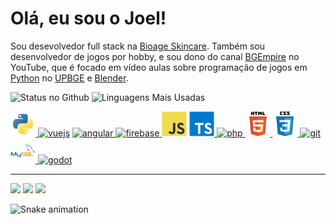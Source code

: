 # Olá, eu sou o Joel!

Sou desevolvedor full stack na [Bioage Skincare](https://bioage.com.br/). Também sou desenvolvedor de jogos por hobby, e sou dono do canal 
[BGEmpire](https://www.youtube.com/c/BGEmpire) no YouTube, que é focado em vídeo aulas sobre programação de jogos em [Python](https://www.python.org/) no 
[UPBGE](https://upbge.org) e [Blender](https://www.blender.org/).

![Status no Github](https://github-readme-stats.vercel.app/api?username=joelgomes1994&show_icons=true&theme=default) ![Linguagens Mais Usadas](https://github-readme-stats.vercel.app/api/top-langs/?username=joelgomes1994&layout=compact&theme=default)

<div style="display: inline_block">

<a href="https://www.python.org" target="_blank"> <img src="https://raw.githubusercontent.com/devicons/devicon/master/icons/python/python-original.svg" alt="python" width="40" height="40"/> </a>
<a href="https://vuejs.org/" target="_blank"> <img src="https://vuejs.org/images/logo.png" alt="vuejs" width="40" height="40"/></a>
<a href="https://angular.io" target="_blank"> <img src="https://angular.io/assets/images/logos/angular/angular.svg" alt="angular" width="40" height="40"/> </a>
<a href="https://firebase.google.com/" target="_blank"> <img src="https://avatars.githubusercontent.com/u/1335026" alt="firebase" width="40" height="40"/> </a>
<a href="https://developer.mozilla.org/en-US/docs/Web/JavaScript" target="_blank"> <img src="https://raw.githubusercontent.com/devicons/devicon/master/icons/javascript/javascript-original.svg" alt="javascript" width="40" height="40"/></a>
<a href="https://www.typescriptlang.org/" target="_blank"> <img src="https://raw.githubusercontent.com/devicons/devicon/master/icons/typescript/typescript-original.svg" alt="typescript" width="40" height="40"/> </a>
<a href="https://www.php.net/" target="_blank"> <img src="https://www.php.net/images/logos/php-logo.svg" alt="php" width="40" height="40"/> </a>
<a href="https://www.w3.org/html/" target="_blank"> <img src="https://raw.githubusercontent.com/devicons/devicon/master/icons/html5/html5-original-wordmark.svg" alt="html5" width="40" height="40"/> </a> 
<a href="https://www.w3schools.com/css/" target="_blank"> <img src="https://raw.githubusercontent.com/devicons/devicon/master/icons/css3/css3-original-wordmark.svg" alt="css3" width="40" height="40"/> </a>
<a href="https://git-scm.com/" target="_blank"> <img src="https://www.vectorlogo.zone/logos/git-scm/git-scm-icon.svg" alt="git" width="40" height="40"/> </a>
<a href="https://www.mysql.com/" target="_blank"> <img src="https://raw.githubusercontent.com/devicons/devicon/master/icons/mysql/mysql-original-wordmark.svg" alt="mysql" width="40" height="40"/> </a>
<a href="https://godotengine.org/" target="_blank"> <img src="https://upload.wikimedia.org/wikipedia/commons/thumb/6/6a/Godot_icon.svg/600px-Godot_icon.svg.png" alt="godot" width="40" height="40"/> </a>

</div>
<hr>

[<img src="https://img.shields.io/badge/youtube-%23E60023.svg?&style=for-the-badge&logo=youtube&logoColor=white" />](https://www.youtube.com/channel/UCKwmu8yGrlTLzm3B0YljFqA) [<img src="https://img.shields.io/badge/linkedin-%230077B5.svg?&style=for-the-badge&logo=linkedin&logoColor=white" />](https://www.linkedin.com/in/joelgomesdasilva/) [<img src="https://img.shields.io/badge/-email-2EC866?style=for-the-badge&logo=gmail&logoColor=white" />](mailto:joelgomes1994@hotmail.com)

![Snake animation](https://github.com/joelgomes1994/joelgomes1994/blob/output/github-contribution-grid-snake.svg)
